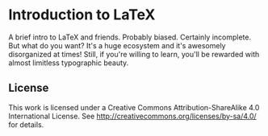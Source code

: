 # Introduction to LaTeX

A brief intro to LaTeX and friends. Probably biased.
Certainly incomplete.
But what do you want?
It's a huge ecosystem and it's awesomely disorganized
at times!
Still, if you're willing to learn, you'll be rewarded
with almost limitless typographic beauty.

## License

This work is licensed under a Creative Commons
Attribution-ShareAlike 4.0 International License.
See http://creativecommons.org/licenses/by-sa/4.0/
for details.
